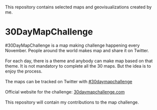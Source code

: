 This repository contains selected maps and geovisualizations created by me. 


# 30DayMapChallenge

#30DayMapChallenge is a map making challenge happening every November. People around the world makes map and share it on Twitter.  
<br>For each day, there is a theme and anybody can make map based on that theme. It is not mandatory to complete all the 30 maps. But the idea is to enjoy the process. 
<br> <br> The maps can be tracked on Twitter with <a href="https://twitter.com/hashtag/30DayMapChallenge?src=hashtag_click">#30daymapchallenge</a>  
<br>Official website for the challenge: <a href="https://30daymapchallenge.com/">30daymapchallenge.com</a>
<br><br> This repository will contain my contributions to the map challenge. 

